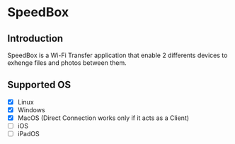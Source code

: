 # SpeedBox

## Introduction 

SpeedBox is a Wi-Fi Transfer application that enable 2 differents devices to exhenge files and photos between them.

## Supported OS
- [x] Linux
- [x] Windows
- [x] MacOS (Direct Connection works only if it acts as a Client)
- [ ] iOS
- [ ] iPadOS